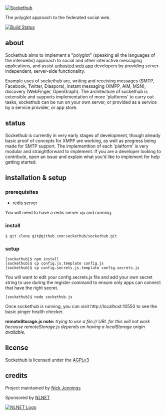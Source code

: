 [![Sockethub](http://sockethub.org/img/sockethub-logo.svg)](http://sockethub.org)

The polyglot approach to the federated social web.

[![Build Status](https://secure.travis-ci.org/sockethub/sockethub.png)](http://travis-ci.org/sockethub/sockethub)

about
-----

Sockethub aims to implement a "polyglot" (speaking all the languages of the interwebs) approach to social and other interactive messaging applications, and assist [unhosted web app](http://unhosted.org) developers by providing server-independent, server-side functionality.

Example uses of sockethub are, writing and receiving messages (SMTP, Facebook, Twitter, Diaspora), instant messaging (XMPP, AIM, MSN), discovery (WebFinger, OpenGraph). The architecture of sockethub is extensible and supports implementation of more 'platforms' to carry out tasks, sockethub can be run on your own server, or provided as a service by a service provider, or app store.

status
------
Sockethub is currently in very early stages of development, though already basic proof of concepts for XMPP are working, as well as progress being made for SMTP support. The implementtion of each 'platform' is very modular and straightforward to implement. If you are a developer looking to contribute, open an issue and explain what you'd like to implement for help getting started.



installation & setup
--------------------

### prerequisites

  * redis server

  You will need to have a redis server up and running.

### install

    $ git clone git@github.com:sockethub/sockethub.git

### setup

    [sockethub]$ npm install
    [sockethub]$ cp config.js.template config.js
    [sockethub]$ cp config.secrets.js.template config.secrets.js

  You will want to edit your config.secrets.js file and add your own secret string to use during the register command to ensure only apps can connect that have the right secret.

    [sockethub]$ node sockethub.js

  Once sockethub is running, you can visit http://localhost:10550 to see the basic pinger health checker.

**remoteStorage.js note:** *trying to use a file:// URL for this will not work because remoteStorage.js depends on having a localStorage origin available.*

license
-------
Sockethub is licensed under the [AGPLv3](https://github.com/sockethub/sockethub/blob/master/LICENSE)


credits
-------
Project maintained by [Nick Jennings](http://github.com/silverbucket)

Sponsored by [NLNET](http://nlnet.nl)

[![NLNET Logo](http://sockethub.org/img/nlnet-logo.svg)](http://nlnet.nl)